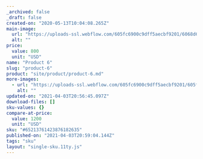 ```yaml
---
_archived: false
_draft: false
created-on: "2020-05-13T10:04:08.265Z"
main-image:
  url: "https://uploads-ssl.webflow.com/605fc6900c9dff5aecbf9201/6068d688e5289df6d4c86de0_Rectangle%20279%402x.jpg"
  alt: ""
price:
  value: 800
  unit: "USD"
name: "Product 6"
slug: "product-6"
product: "site/product/product-6.md"
more-images:
  - url: "https://uploads-ssl.webflow.com/605fc6900c9dff5aecbf9201/605fc6900c9dff963abf92bf_pack3.jpg"
    alt: ""
updated-on: "2021-04-03T20:56:45.097Z"
download-files: []
sku-values: {}
compare-at-price:
  value: 1200
  unit: "USD"
sku: "#65213761423876182635"
published-on: "2021-04-03T20:59:04.144Z"
tags: "sku"
layout: "single-sku.11ty.js"
---
```



